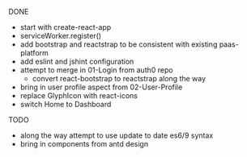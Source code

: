
DONE
* start with create-react-app
* serviceWorker.register()
* add bootstrap and reactstrap to be consistent with existing paas-platform
* add eslint and jshint configuration
* attempt to merge in 01-Login from auth0 repo
  * convert react-bootstrap to reactstrap along the way
* bring in user profile aspect from 02-User-Profile
* replace GlyphIcon with react-icons 
* switch Home to Dashboard

TODO
* along the way attempt to use update to date es6/9 syntax
* bring in components from antd design


